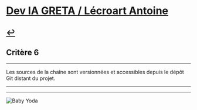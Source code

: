 
# [Dev IA GRETA / Lécroart Antoine](https://github.com/Dev-IA-2024/antoine.lecroart)

[↩️](..)
---

## Critère 6

---

Les sources de la chaîne sont versionnées et accessibles depuis le dépôt Git distant du projet.

---
---
![Baby Yoda](https://images3.alphacoders.com/110/1108129.jpg)
